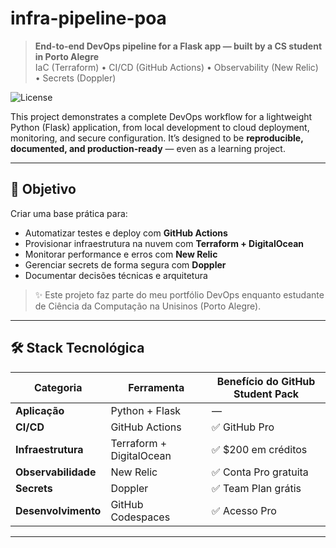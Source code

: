 # infra-pipeline-poa

> **End-to-end DevOps pipeline for a Flask app — built by a CS student in Porto Alegre**  
> IaC (Terraform) • CI/CD (GitHub Actions) • Observability (New Relic) • Secrets (Doppler)

![License](https://img.shields.io/badge/license-MIT-pink)

This project demonstrates a complete DevOps workflow for a lightweight Python (Flask) application, from local development to cloud deployment, monitoring, and secure configuration. It’s designed to be **reproducible, documented, and production-ready** — even as a learning project.

---

## 🎯 Objetivo

Criar uma base prática para:
- Automatizar testes e deploy com **GitHub Actions**
- Provisionar infraestrutura na nuvem com **Terraform + DigitalOcean**
- Monitorar performance e erros com **New Relic**
- Gerenciar secrets de forma segura com **Doppler**
- Documentar decisões técnicas e arquitetura

> ✨ Este projeto faz parte do meu portfólio DevOps enquanto estudante de Ciência da Computação na Unisinos (Porto Alegre).

---

## 🛠️ Stack Tecnológica

| Categoria          | Ferramenta                     | Benefício do GitHub Student Pack |
|--------------------|-------------------------------|----------------------------------|
| **Aplicação**      | Python + Flask                | —                                |
| **CI/CD**          | GitHub Actions                | ✅ GitHub Pro                    |
| **Infraestrutura** | Terraform + DigitalOcean      | ✅ $200 em créditos               |
| **Observabilidade**| New Relic                     | ✅ Conta Pro gratuita             |
| **Secrets**        | Doppler                       | ✅ Team Plan grátis               |
| **Desenvolvimento**| GitHub Codespaces | ✅ Acesso Pro                     |

---
